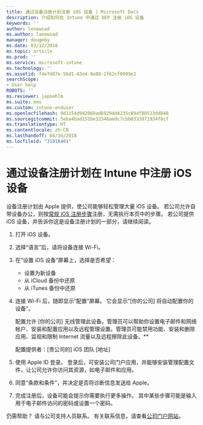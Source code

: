 ```yaml
---
title: 通过设备注册计划注册 iOS 设备 | Microsoft Docs
description: 介绍如何在 Intune 中通过 DEP 注册 iOS 设备
keywords: ''
author: lenewsad
ms.author: lanewsad
manager: dougeby
ms.date: 03/12/2018
ms.topic: article
ms.prod: ''
ms.service: microsoft-intune
ms.technology: ''
ms.assetid: f4e7d87e-56d1-43e4-8e88-2f62cf0999e2
searchScope:
- User help
ROBOTS: ''
ms.reviewer: japoehlm
ms.suite: ems
ms.custom: intune-enduser
ms.openlocfilehash: 9d1154d942069ad69294d4235c894f88513dd848
ms.sourcegitcommit: 5eba4bad151be32346aedc7cbb0333d71934f8cf
ms.translationtype: HT
ms.contentlocale: zh-CN
ms.lasthandoff: 04/16/2018
ms.locfileid: "31016401"
---
```

# <a name="enroll-your-ios-device-in-intune-with-the-device-enrollment-program"></a>通过设备注册计划在 Intune 中注册 iOS 设备

设备注册计划由 Apple 提供，使公司能够轻松管理大量 iOS 设备。 若公司允许自带设备办公，则按[常规 iOS 注册步骤](enroll-your-device-in-intune-ios.md)注册，无需执行本页中的步骤。 若公司提供 iOS 设备，并告诉你这是设备注册计划的一部分，请继续阅读。

1. 打开 iOS 设备。 
2. 选择“语言”后，请将设备连接 Wi-Fi。
3. 在“设置 iOS 设备”屏幕上，选择是否希望： 
 
   - 设置为新设备
   - 从 iCloud 备份中还原
   - 从 iTunes 备份中还原

4. 连接 Wi-Fi 后，随即显示“配置”屏幕。 它会显示“[你的公司] 将自动配置你的设备”。

   配置允许 [你的公司] 无线管理此设备。管理员可以帮助你设置电子邮件和网络帐户、安装和配置应用以及远程管理设置。管理员可能禁用功能、安装和删除应用、监视和限制 Internet 流量以及远程擦除此设备。**
 
   配置提供者：[贵公司的] iOS 团队 [地址]

5. 使用 Apple ID 登录。 登录后，可安装公司门户应用，并能够安装管理配置文件，让公司允许你访问其资源，如电子邮件和应用。 
6. 同意“条款和条件”，并决定是否将诊断信息发送给 Apple。
7. 完成注册后，设备可能会提示你需要执行更多操作。 其中某些步骤可能是输入用于电子邮件访问的密码或设置一个密码。

仍需帮助？ 请与公司支持人员联系。 有关联系信息，请查看[公司门户网站](https://portal.manage.microsoft.com#HelpDeskDialog)。
